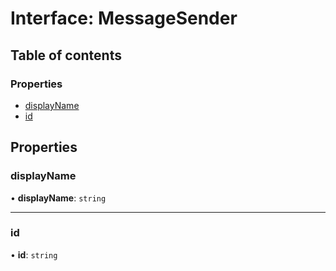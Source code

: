 # Interface: MessageSender

## Table of contents

### Properties

-   [displayName](MessageSender.md#displayname)
-   [id](MessageSender.md#id)

## Properties

### displayName

• **displayName**: `string`


---

### id

• **id**: `string`


